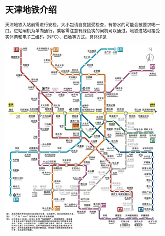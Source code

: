 # 天津地铁介绍

天津地铁入站前需进行安检，大小包请自觉接受检查，有带水的可能会被要求喝一口。进站闸机为单向通行，乘客需注意有绿色钩的闸机可以通过。地铁进站可接受实体票和电子二维码（NFC）、扫脸等方式。具体[详见](../2-Transportation-verview/Transportation.md)

![alt text](../../../../public/subway.jpg)